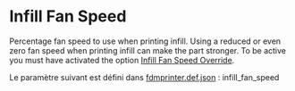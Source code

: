 # Infill Fan Speed

Percentage fan speed to use when printing infill. Using a reduced or even zero fan speed when printing infill can make the part stronger. To be active you must have activated the option [Infill Fan Speed Override](infill_fan_enable.md).

Le paramètre suivant est défini dans [fdmprinter.def.json](https://github.com/smartavionics/Cura/blob/mb-master/resources/definitions/fdmprinter.def.json) : infill_fan_speed